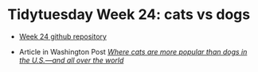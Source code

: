 # Tidytuesday Week 24: cats vs dogs

- [Week 24 github repository](https://github.com/rfordatascience/tidytuesday/tree/master/data/2018-09-11)

- Article in Washington Post [*Where cats are more popular than dogs in the U.S.—and all over the world*](https://www.washingtonpost.com/news/wonk/wp/2014/07/28/where-cats-are-more-popular-than-dogs-in-the-u-s-and-all-over-the-world/?utm_term=.640945d22c7d)
